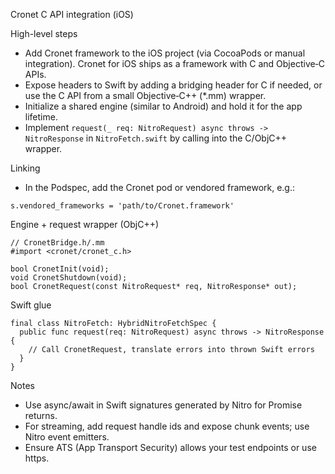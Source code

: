 Cronet C API integration (iOS)

High-level steps

- Add Cronet framework to the iOS project (via CocoaPods or manual integration). Cronet for iOS ships as a framework with C and Objective‑C APIs.
- Expose headers to Swift by adding a bridging header for C if needed, or use the C API from a small Objective‑C++ (*.mm) wrapper.
- Initialize a shared engine (similar to Android) and hold it for the app lifetime.
- Implement `request(_ req: NitroRequest) async throws -> NitroResponse` in `NitroFetch.swift` by calling into the C/ObjC++ wrapper.

Linking

- In the Podspec, add the Cronet pod or vendored framework, e.g.:

```
s.vendored_frameworks = 'path/to/Cronet.framework'
```

Engine + request wrapper (ObjC++)

```
// CronetBridge.h/.mm
#import <cronet/cronet_c.h>

bool CronetInit(void);
void CronetShutdown(void);
bool CronetRequest(const NitroRequest* req, NitroResponse* out);
```

Swift glue

```
final class NitroFetch: HybridNitroFetchSpec {
  public func request(req: NitroRequest) async throws -> NitroResponse {
    // Call CronetRequest, translate errors into thrown Swift errors
  }
}
```

Notes

- Use async/await in Swift signatures generated by Nitro for Promise returns.
- For streaming, add request handle ids and expose chunk events; use Nitro event emitters.
- Ensure ATS (App Transport Security) allows your test endpoints or use https.

